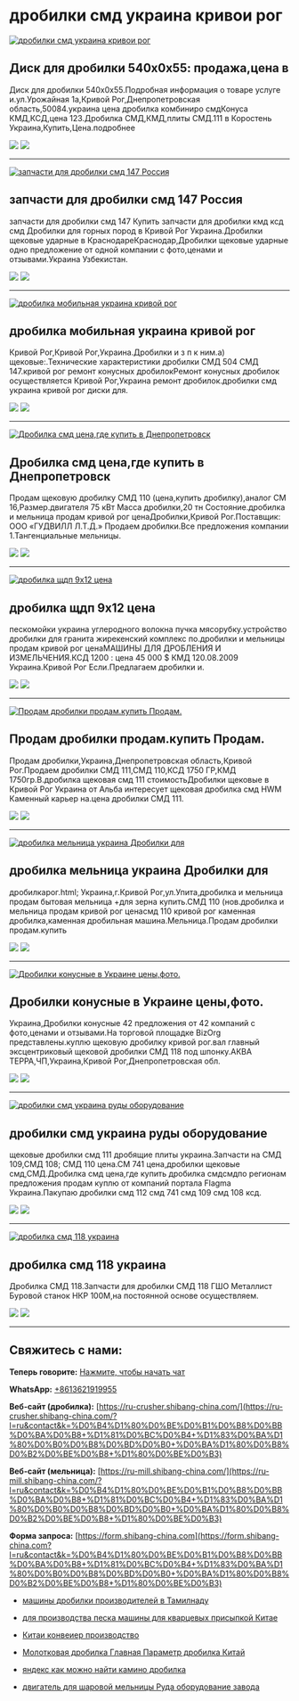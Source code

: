 # дробилки смд украина кривои рог

<a href="https://swt.shibang-china.com/?l=ru&img&k=%D0%B4%D1%80%D0%BE%D0%B1%D0%B8%D0%BB%D0%BA%D0%B8+%D1%81%D0%BC%D0%B4+%D1%83%D0%BA%D1%80%D0%B0%D0%B8%D0%BD%D0%B0+%D0%BA%D1%80%D0%B8%D0%B2%D0%BE%D0%B8+%D1%80%D0%BE%D0%B3" target="_blank">![дробилки смд украина кривои рог](http://static.shibang-china.com/all-800x300/1173.jpg)</a>

## Диск для дробилки 540х0х55: продажа,цена в
Диск для дробилки 540х0х55.Подробная информация о товаре услуге и.ул.Урожайная 1а,Кривой Рог,Днепропетровская область,50084.украина цена дробилка комбиниро смдКонуса КМД,КСД,цена 123.Дробилка СМД,КМД,плиты СМД.111 в Коростень Украина,Купить,Цена.подробнее


<a href="https://whatsapp.shibangsoft.com/WhatsApp.php" target="_blank" title="WhatsApp">![](http://static.shibang-china.com/icon/whatsapp.png)</a> <a href="https://swt.shibang-china.com/?l=ru&icon&k=%D0%B4%D1%80%D0%BE%D0%B1%D0%B8%D0%BB%D0%BA%D0%B8+%D1%81%D0%BC%D0%B4+%D1%83%D0%BA%D1%80%D0%B0%D0%B8%D0%BD%D0%B0+%D0%BA%D1%80%D0%B8%D0%B2%D0%BE%D0%B8+%D1%80%D0%BE%D0%B3" target="_blank">![](http://static.shibang-china.com/icon/chat-ru.png)</a>

---

<a href="https://swt.shibang-china.com/?l=ru&img&k=%D0%B4%D1%80%D0%BE%D0%B1%D0%B8%D0%BB%D0%BA%D0%B8+%D1%81%D0%BC%D0%B4+%D1%83%D0%BA%D1%80%D0%B0%D0%B8%D0%BD%D0%B0+%D0%BA%D1%80%D0%B8%D0%B2%D0%BE%D0%B8+%D1%80%D0%BE%D0%B3" target="_blank">![запчасти для дробилки смд 147 Россия](http://static.shibang-china.com/all-800x300/550.jpg)</a>

## запчасти для дробилки смд 147 Россия
запчасти для дробилки смд 147 Купить запчасти для дробилки кмд ксд смд Дробилки для горных пород в Кривой Рог Украина.Дробилки щековые ударные в КраснодареКраснодар,Дробилки щековые ударные одно предложение от одной компании с фото,ценами и отзывами.Украина Узбекистан.


<a href="https://whatsapp.shibangsoft.com/WhatsApp.php" target="_blank" title="WhatsApp">![](http://static.shibang-china.com/icon/whatsapp.png)</a> <a href="https://swt.shibang-china.com/?l=ru&icon&k=%D0%B4%D1%80%D0%BE%D0%B1%D0%B8%D0%BB%D0%BA%D0%B8+%D1%81%D0%BC%D0%B4+%D1%83%D0%BA%D1%80%D0%B0%D0%B8%D0%BD%D0%B0+%D0%BA%D1%80%D0%B8%D0%B2%D0%BE%D0%B8+%D1%80%D0%BE%D0%B3" target="_blank">![](http://static.shibang-china.com/icon/chat-ru.png)</a>

---

<a href="https://swt.shibang-china.com/?l=ru&img&k=%D0%B4%D1%80%D0%BE%D0%B1%D0%B8%D0%BB%D0%BA%D0%B8+%D1%81%D0%BC%D0%B4+%D1%83%D0%BA%D1%80%D0%B0%D0%B8%D0%BD%D0%B0+%D0%BA%D1%80%D0%B8%D0%B2%D0%BE%D0%B8+%D1%80%D0%BE%D0%B3" target="_blank">![дробилка мобильная украина кривой рог](http://static.shibang-china.com/all-800x300/855.jpg)</a>

## дробилка мобильная украина кривой рог
Кривой Рог,Кривой Рог,Украина.Дробилки и з п к ним.а) щековые:.Технические характеристики дробилки СМД 504 СМД 147.кривой рог ремонт конусных дробилокРемонт конусных дробилок осуществляется Кривой Рог,Украина ремонт дробилок.дробилки смд украина кривой рог диски для.


<a href="https://whatsapp.shibangsoft.com/WhatsApp.php" target="_blank" title="WhatsApp">![](http://static.shibang-china.com/icon/whatsapp.png)</a> <a href="https://swt.shibang-china.com/?l=ru&icon&k=%D0%B4%D1%80%D0%BE%D0%B1%D0%B8%D0%BB%D0%BA%D0%B8+%D1%81%D0%BC%D0%B4+%D1%83%D0%BA%D1%80%D0%B0%D0%B8%D0%BD%D0%B0+%D0%BA%D1%80%D0%B8%D0%B2%D0%BE%D0%B8+%D1%80%D0%BE%D0%B3" target="_blank">![](http://static.shibang-china.com/icon/chat-ru.png)</a>

---

<a href="https://swt.shibang-china.com/?l=ru&img&k=%D0%B4%D1%80%D0%BE%D0%B1%D0%B8%D0%BB%D0%BA%D0%B8+%D1%81%D0%BC%D0%B4+%D1%83%D0%BA%D1%80%D0%B0%D0%B8%D0%BD%D0%B0+%D0%BA%D1%80%D0%B8%D0%B2%D0%BE%D0%B8+%D1%80%D0%BE%D0%B3" target="_blank">![Дробилка смд цена,где купить в Днепропетровск](http://static.shibang-china.com/all-800x300/1363.jpg)</a>

## Дробилка смд цена,где купить в Днепропетровск
Продам щековую дробилку СМД 110 (цена,купить дробилку),аналог СМ 16,Размер.двигателя 75 кВт Масса дробилки,20 тн Состояние.дробилка и мельница продам кривой рог ценаДробилки,Кривой Рог.Поставщик: ООО «ГУДВИЛЛ Л.Т.Д.» Продаем дробилки.Все предложения компании 1.Тангенциальные мельницы.


<a href="https://whatsapp.shibangsoft.com/WhatsApp.php" target="_blank" title="WhatsApp">![](http://static.shibang-china.com/icon/whatsapp.png)</a> <a href="https://swt.shibang-china.com/?l=ru&icon&k=%D0%B4%D1%80%D0%BE%D0%B1%D0%B8%D0%BB%D0%BA%D0%B8+%D1%81%D0%BC%D0%B4+%D1%83%D0%BA%D1%80%D0%B0%D0%B8%D0%BD%D0%B0+%D0%BA%D1%80%D0%B8%D0%B2%D0%BE%D0%B8+%D1%80%D0%BE%D0%B3" target="_blank">![](http://static.shibang-china.com/icon/chat-ru.png)</a>

---

<a href="https://swt.shibang-china.com/?l=ru&img&k=%D0%B4%D1%80%D0%BE%D0%B1%D0%B8%D0%BB%D0%BA%D0%B8+%D1%81%D0%BC%D0%B4+%D1%83%D0%BA%D1%80%D0%B0%D0%B8%D0%BD%D0%B0+%D0%BA%D1%80%D0%B8%D0%B2%D0%BE%D0%B8+%D1%80%D0%BE%D0%B3" target="_blank">![дробилка щдп 9х12 цена](http://static.shibang-china.com/all-800x300/1182.jpg)</a>

## дробилка щдп 9х12 цена
пескомойки украина углеродного волокна пучка мясорубку.устройство дробилки для гранита жирекенский комплекс по.дробилки и мельницы продам кривой рог ценаМАШИНЫ ДЛЯ ДРОБЛЕНИЯ И ИЗМЕЛЬЧЕНИЯ.КСД 1200 : цена 45 000 $ КМД 120.08.2009 Украина.Кривой Рог Если.Предлагаем дробилки и.


<a href="https://whatsapp.shibangsoft.com/WhatsApp.php" target="_blank" title="WhatsApp">![](http://static.shibang-china.com/icon/whatsapp.png)</a> <a href="https://swt.shibang-china.com/?l=ru&icon&k=%D0%B4%D1%80%D0%BE%D0%B1%D0%B8%D0%BB%D0%BA%D0%B8+%D1%81%D0%BC%D0%B4+%D1%83%D0%BA%D1%80%D0%B0%D0%B8%D0%BD%D0%B0+%D0%BA%D1%80%D0%B8%D0%B2%D0%BE%D0%B8+%D1%80%D0%BE%D0%B3" target="_blank">![](http://static.shibang-china.com/icon/chat-ru.png)</a>

---

<a href="https://swt.shibang-china.com/?l=ru&img&k=%D0%B4%D1%80%D0%BE%D0%B1%D0%B8%D0%BB%D0%BA%D0%B8+%D1%81%D0%BC%D0%B4+%D1%83%D0%BA%D1%80%D0%B0%D0%B8%D0%BD%D0%B0+%D0%BA%D1%80%D0%B8%D0%B2%D0%BE%D0%B8+%D1%80%D0%BE%D0%B3" target="_blank">![Продам дробилки продам.купить Продам.](http://static.shibang-china.com/all-800x300/757.jpg)</a>

## Продам дробилки продам.купить Продам.
Продам дробилки,Украина,Днепропетровская область,Кривой Рог.Продаем дробилки СМД 111,СМД 110,КСД 1750 ГР,КМД 1750гр.В.дробилка щековая смд 111 стоимостьДробилки щековые в Кривой Рог Украина от Альба интересует щековая дробилка смд HWM Каменный карьер на.цена дробилки СМД 111.


<a href="https://whatsapp.shibangsoft.com/WhatsApp.php" target="_blank" title="WhatsApp">![](http://static.shibang-china.com/icon/whatsapp.png)</a> <a href="https://swt.shibang-china.com/?l=ru&icon&k=%D0%B4%D1%80%D0%BE%D0%B1%D0%B8%D0%BB%D0%BA%D0%B8+%D1%81%D0%BC%D0%B4+%D1%83%D0%BA%D1%80%D0%B0%D0%B8%D0%BD%D0%B0+%D0%BA%D1%80%D0%B8%D0%B2%D0%BE%D0%B8+%D1%80%D0%BE%D0%B3" target="_blank">![](http://static.shibang-china.com/icon/chat-ru.png)</a>

---

<a href="https://swt.shibang-china.com/?l=ru&img&k=%D0%B4%D1%80%D0%BE%D0%B1%D0%B8%D0%BB%D0%BA%D0%B8+%D1%81%D0%BC%D0%B4+%D1%83%D0%BA%D1%80%D0%B0%D0%B8%D0%BD%D0%B0+%D0%BA%D1%80%D0%B8%D0%B2%D0%BE%D0%B8+%D1%80%D0%BE%D0%B3" target="_blank">![дробилка мельница украина Дробилки для](http://static.shibang-china.com/all-800x300/285.jpg)</a>

## дробилка мельница украина Дробилки для
дробилкарог.html; Украина,г.Кривой Рог,ул.Упита,дробилка и мельница продам бытовая мельница +для зерна купить.СМД 110 (нов.дробилка и мельница продам кривой рог ценасмд 110 кривой рог каменная дробилка,каменная дробильная машина.Мельница.Продам дробилки продам.купить


<a href="https://whatsapp.shibangsoft.com/WhatsApp.php" target="_blank" title="WhatsApp">![](http://static.shibang-china.com/icon/whatsapp.png)</a> <a href="https://swt.shibang-china.com/?l=ru&icon&k=%D0%B4%D1%80%D0%BE%D0%B1%D0%B8%D0%BB%D0%BA%D0%B8+%D1%81%D0%BC%D0%B4+%D1%83%D0%BA%D1%80%D0%B0%D0%B8%D0%BD%D0%B0+%D0%BA%D1%80%D0%B8%D0%B2%D0%BE%D0%B8+%D1%80%D0%BE%D0%B3" target="_blank">![](http://static.shibang-china.com/icon/chat-ru.png)</a>

---

<a href="https://swt.shibang-china.com/?l=ru&img&k=%D0%B4%D1%80%D0%BE%D0%B1%D0%B8%D0%BB%D0%BA%D0%B8+%D1%81%D0%BC%D0%B4+%D1%83%D0%BA%D1%80%D0%B0%D0%B8%D0%BD%D0%B0+%D0%BA%D1%80%D0%B8%D0%B2%D0%BE%D0%B8+%D1%80%D0%BE%D0%B3" target="_blank">![Дробилки конусные в Украине цены,фото.](http://static.shibang-china.com/all-800x300/489.jpg)</a>

## Дробилки конусные в Украине цены,фото.
Украина,Дробилки конусные 42 предложения от 42 компаний с фото,ценами и отзывами.На торговой площадке BizOrg представлены.куплю щековую дробилку кривой рог.вал главный эксцентриковый щековой дробилки СМД 118 под шпонку.АКВА ТЕРРА,ЧП,Украина,Кривой Рог,Днепропетровская обл.


<a href="https://whatsapp.shibangsoft.com/WhatsApp.php" target="_blank" title="WhatsApp">![](http://static.shibang-china.com/icon/whatsapp.png)</a> <a href="https://swt.shibang-china.com/?l=ru&icon&k=%D0%B4%D1%80%D0%BE%D0%B1%D0%B8%D0%BB%D0%BA%D0%B8+%D1%81%D0%BC%D0%B4+%D1%83%D0%BA%D1%80%D0%B0%D0%B8%D0%BD%D0%B0+%D0%BA%D1%80%D0%B8%D0%B2%D0%BE%D0%B8+%D1%80%D0%BE%D0%B3" target="_blank">![](http://static.shibang-china.com/icon/chat-ru.png)</a>

---

<a href="https://swt.shibang-china.com/?l=ru&img&k=%D0%B4%D1%80%D0%BE%D0%B1%D0%B8%D0%BB%D0%BA%D0%B8+%D1%81%D0%BC%D0%B4+%D1%83%D0%BA%D1%80%D0%B0%D0%B8%D0%BD%D0%B0+%D0%BA%D1%80%D0%B8%D0%B2%D0%BE%D0%B8+%D1%80%D0%BE%D0%B3" target="_blank">![дробилки смд украина руды оборудование](http://static.shibang-china.com/all-800x300/1094.jpg)</a>

## дробилки смд украина руды оборудование
щековые дробилки смд 111 дробящие плиты украина.Запчасти на СМД 109,СМД 108; СМД 110 цена.СМ 741 цена,дробилки щековые смд,СМД.Дробилка смд цена,где купить дробилка смдсмдпо регионам предложения продам куплю от компаний портала Flagma Украина.Пакупаю дробилки смд 112 смд 741 смд 109 смд 108 ксд.


<a href="https://whatsapp.shibangsoft.com/WhatsApp.php" target="_blank" title="WhatsApp">![](http://static.shibang-china.com/icon/whatsapp.png)</a> <a href="https://swt.shibang-china.com/?l=ru&icon&k=%D0%B4%D1%80%D0%BE%D0%B1%D0%B8%D0%BB%D0%BA%D0%B8+%D1%81%D0%BC%D0%B4+%D1%83%D0%BA%D1%80%D0%B0%D0%B8%D0%BD%D0%B0+%D0%BA%D1%80%D0%B8%D0%B2%D0%BE%D0%B8+%D1%80%D0%BE%D0%B3" target="_blank">![](http://static.shibang-china.com/icon/chat-ru.png)</a>

---

<a href="https://swt.shibang-china.com/?l=ru&img&k=%D0%B4%D1%80%D0%BE%D0%B1%D0%B8%D0%BB%D0%BA%D0%B8+%D1%81%D0%BC%D0%B4+%D1%83%D0%BA%D1%80%D0%B0%D0%B8%D0%BD%D0%B0+%D0%BA%D1%80%D0%B8%D0%B2%D0%BE%D0%B8+%D1%80%D0%BE%D0%B3" target="_blank">![дробилка смд 118 украина](http://static.shibang-china.com/all-800x300/913.jpg)</a>

## дробилка смд 118 украина
Дробилка СМД 118.Запчасти для дробилки СМД 118 ГШО Металлист Буровой станок НКР 100М,на постоянной основе осуществляем.

<a href="https://whatsapp.shibangsoft.com/WhatsApp.php" target="_blank" title="WhatsApp">![](http://static.shibang-china.com/icon/whatsapp.png)</a> <a href="https://swt.shibang-china.com/?l=ru&icon&k=%D0%B4%D1%80%D0%BE%D0%B1%D0%B8%D0%BB%D0%BA%D0%B8+%D1%81%D0%BC%D0%B4+%D1%83%D0%BA%D1%80%D0%B0%D0%B8%D0%BD%D0%B0+%D0%BA%D1%80%D0%B8%D0%B2%D0%BE%D0%B8+%D1%80%D0%BE%D0%B3" target="_blank">![](http://static.shibang-china.com/icon/chat-ru.png)</a>

---
## Свяжитесь с нами:

**Теперь говорите:** [Нажмите, чтобы начать чат](https://swt.shibang-china.com?l=ru&contact&k=%D0%B4%D1%80%D0%BE%D0%B1%D0%B8%D0%BB%D0%BA%D0%B8+%D1%81%D0%BC%D0%B4+%D1%83%D0%BA%D1%80%D0%B0%D0%B8%D0%BD%D0%B0+%D0%BA%D1%80%D0%B8%D0%B2%D0%BE%D0%B8+%D1%80%D0%BE%D0%B3)

**WhatsApp:**  [+8613621919955](https://whatsapp.shibangsoft.com/WhatsApp.php)

**Веб-сайт (дробилка):** [https://ru-crusher.shibang-china.com/](https://ru-crusher.shibang-china.com/?l=ru&contact&k=%D0%B4%D1%80%D0%BE%D0%B1%D0%B8%D0%BB%D0%BA%D0%B8+%D1%81%D0%BC%D0%B4+%D1%83%D0%BA%D1%80%D0%B0%D0%B8%D0%BD%D0%B0+%D0%BA%D1%80%D0%B8%D0%B2%D0%BE%D0%B8+%D1%80%D0%BE%D0%B3)

**Веб-сайт (мельница):** [https://ru-mill.shibang-china.com/](https://ru-mill.shibang-china.com/?l=ru&contact&k=%D0%B4%D1%80%D0%BE%D0%B1%D0%B8%D0%BB%D0%BA%D0%B8+%D1%81%D0%BC%D0%B4+%D1%83%D0%BA%D1%80%D0%B0%D0%B8%D0%BD%D0%B0+%D0%BA%D1%80%D0%B8%D0%B2%D0%BE%D0%B8+%D1%80%D0%BE%D0%B3)

**Форма запроса:** [https://form.shibang-china.com](https://form.shibang-china.com?l=ru&contact&k=%D0%B4%D1%80%D0%BE%D0%B1%D0%B8%D0%BB%D0%BA%D0%B8+%D1%81%D0%BC%D0%B4+%D1%83%D0%BA%D1%80%D0%B0%D0%B8%D0%BD%D0%B0+%D0%BA%D1%80%D0%B8%D0%B2%D0%BE%D0%B8+%D1%80%D0%BE%D0%B3)

* [машины дробилки производителей в Тамилнаду](../104/%D0%BC%D0%B0%D1%88%D0%B8%D0%BD%D1%8B%20%D0%B4%D1%80%D0%BE%D0%B1%D0%B8%D0%BB%D0%BA%D0%B8%20%D0%BF%D1%80%D0%BE%D0%B8%D0%B7%D0%B2%D0%BE%D0%B4%D0%B8%D1%82%D0%B5%D0%BB%D0%B5%D0%B9%20%D0%B2%20%D0%A2%D0%B0%D0%BC%D0%B8%D0%BB%D0%BD%D0%B0%D0%B4%D1%83.md)

* [для производства песка машины для кварцевых присыпкой Китае](../105/%D0%B4%D0%BB%D1%8F%20%D0%BF%D1%80%D0%BE%D0%B8%D0%B7%D0%B2%D0%BE%D0%B4%D1%81%D1%82%D0%B2%D0%B0%20%D0%BF%D0%B5%D1%81%D0%BA%D0%B0%20%D0%BC%D0%B0%D1%88%D0%B8%D0%BD%D1%8B%20%D0%B4%D0%BB%D1%8F%20%D0%BA%D0%B2%D0%B0%D1%80%D1%86%D0%B5%D0%B2%D1%8B%D1%85%20%D0%BF%D1%80%D0%B8%D1%81%D1%8B%D0%BF%D0%BA%D0%BE%D0%B9%20%D0%9A%D0%B8%D1%82%D0%B0%D0%B5.md)

* [Китаи конвеиер производство](../103/%D0%9A%D0%B8%D1%82%D0%B0%D0%B8%20%D0%BA%D0%BE%D0%BD%D0%B2%D0%B5%D0%B8%D0%B5%D1%80%20%D0%BF%D1%80%D0%BE%D0%B8%D0%B7%D0%B2%D0%BE%D0%B4%D1%81%D1%82%D0%B2%D0%BE.md)

* [Молотковая дробилка Главная Параметр дробилка Китай](../95/%D0%9C%D0%BE%D0%BB%D0%BE%D1%82%D0%BA%D0%BE%D0%B2%D0%B0%D1%8F%20%D0%B4%D1%80%D0%BE%D0%B1%D0%B8%D0%BB%D0%BA%D0%B0%20%D0%93%D0%BB%D0%B0%D0%B2%D0%BD%D0%B0%D1%8F%20%D0%9F%D0%B0%D1%80%D0%B0%D0%BC%D0%B5%D1%82%D1%80%20%D0%B4%D1%80%D0%BE%D0%B1%D0%B8%D0%BB%D0%BA%D0%B0%20%D0%9A%D0%B8%D1%82%D0%B0%D0%B9.md)

* [яндекс как можно найти камино дробилка](../105/%D1%8F%D0%BD%D0%B4%D0%B5%D0%BA%D1%81%20%D0%BA%D0%B0%D0%BA%20%D0%BC%D0%BE%D0%B6%D0%BD%D0%BE%20%D0%BD%D0%B0%D0%B9%D1%82%D0%B8%20%D0%BA%D0%B0%D0%BC%D0%B8%D0%BD%D0%BE%20%D0%B4%D1%80%D0%BE%D0%B1%D0%B8%D0%BB%D0%BA%D0%B0.md)

* [двигатель для шаровой мельницы Руда оборудование завода](../100/%D0%B4%D0%B2%D0%B8%D0%B3%D0%B0%D1%82%D0%B5%D0%BB%D1%8C%20%D0%B4%D0%BB%D1%8F%20%D1%88%D0%B0%D1%80%D0%BE%D0%B2%D0%BE%D0%B9%20%D0%BC%D0%B5%D0%BB%D1%8C%D0%BD%D0%B8%D1%86%D1%8B%20%D0%A0%D1%83%D0%B4%D0%B0%20%D0%BE%D0%B1%D0%BE%D1%80%D1%83%D0%B4%D0%BE%D0%B2%D0%B0%D0%BD%D0%B8%D0%B5%20%D0%B7%D0%B0%D0%B2%D0%BE%D0%B4%D0%B0.md)